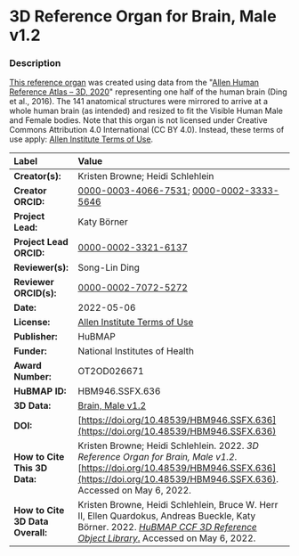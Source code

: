 # 3D Reference Organ for Brain, Male v1.2

### Description
[This reference organ](https://humanatlas.io/3d-reference-library) was created using data from the "[Allen Human Reference Atlas – 3D, 2020](https://doi.org/10.1002/cne.24080)" representing one half of the human brain (Ding et al., 2016). The 141 anatomical structures were mirrored to arrive at a whole human brain (as intended) and resized to fit the Visible Human Male and Female bodies. Note that this organ is not licensed under Creative Commons Attribution 4.0 International (CC BY 4.0). Instead, these terms of use apply: [Allen Institute Terms of Use](https://alleninstitute.org/legal/terms-use).

| Label | Value |
| :------------- |:-------------|
| **Creator(s):** | Kristen Browne; Heidi Schlehlein |
| **Creator ORCID:** | [0000-0003-4066-7531](https://orcid.org/0000-0003-4066-7531); [0000-0002-3333-5646](https://orcid.org/0000-0002-3333-5646)|
| **Project Lead:** | Katy B&ouml;rner |
| **Project Lead ORCID:** | [0000-0002-3321-6137](https://orcid.org/0000-0002-3321-6137) |
| **Reviewer(s):** | Song-Lin Ding |
| **Reviewer ORCID(s):** |[0000-0002-7072-5272](https://doi.org/10.5072/0000-0002-7072-5272)
| **Date:** | 2022-05-06 |
| **License:** | [Allen Institute Terms of Use](https://alleninstitute.org/legal/terms-use) |
| **Publisher:** | HuBMAP |
| **Funder:** | National Institutes of Health |
| **Award Number:** | OT2OD026671 |
| **HuBMAP ID:** | HBM946.SSFX.636 |
| **3D Data:** | [Brain, Male v1.2](https://hubmapconsortium.github.io/ccf-releases/v1.2/models/Allen_M_Brain.glb) |
| **DOI:** | [https://doi.org/10.48539/HBM946.SSFX.636](https://doi.org/10.48539/HBM946.SSFX.636) |
| **How to Cite This 3D Data:** | Kristen Browne; Heidi Schlehlein. 2022. *3D Reference Organ for Brain, Male v1.2*. [https://doi.org/10.48539/HBM946.SSFX.636](https://doi.org/10.48539/HBM946.SSFX.636). Accessed on May 6, 2022. |
| **How to Cite 3D Data Overall:** | Kristen Browne, Heidi Schlehlein, Bruce W. Herr II, Ellen Quardokus, Andreas Bueckle, Katy B&ouml;rner. 2022. [*HuBMAP CCF 3D Reference Object Library*.](https://humanatlas.io/3d-reference-library) Accessed on May 6, 2022. |
